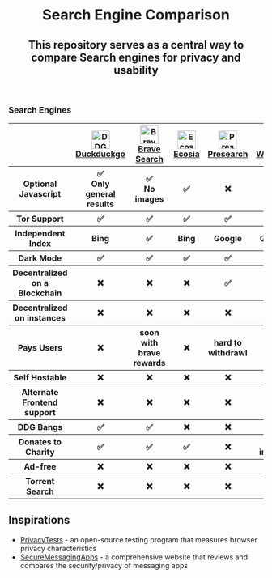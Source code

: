 <html>
  <header>
    <h1>Search Engine Comparison</h1>
    <h2>This repository serves as a central way to compare Search engines for privacy and usability</h2>
  </header>

  <h3>Search Engines</h3>
<table>
  <tr>
    <th></th>
    <th><a href="https://www.duckduckgo.com"><img src="https://duckduckgo.com/assets/common/dax-logo.svg" alt="DDG Logo" width="36" height="36"> <br /> Duckduckgo</a></th>
    <th><a href="https://search.brave.com/"><img src="https://cdn.search.brave.com/serp/v1/static/brand/0afc6092b0fe05d8a9414d0b27ee3749523d824099384649a75b6a4c22d1cf54-ogImg.png" alt="Brave Search Logo"height="36"> <br /> Brave Search</a></th>
    <th><a href="https://www.ecosia.org/"><img src="https://is5-ssl.mzstatic.com/image/thumb/Purple122/v4/10/cd/b4/10cdb4e6-769f-0a67-e501-b510ade7aa46/AppIcon_Ecosia-0-1x_U007emarketing-0-7-0-0-85-220-0.png/512x512bb.jpg" alt="Ecosia Logo" width="36" height="36"> <br /> Ecosia</a></th>
    <th><a href="https://presearch.io/"><img src="https://cryptologos.cc/logos/presearch-pre-logo.png" alt="Presearch Logo" width="36" height="36"> <br /> Presearch</a></th>
    <th><a href="https://github.com/benbusby/whoogle-search"><img src="https://preview.redd.it/4alqumb2xqi81.png?width=192&format=png&auto=webp&s=05f078627d3b9d7f1f82e002d5388efc6ee3c63a" alt="Whoogle Logo" width="36" height="36"> <br /> Whoogle</a></th>
    <th><a href="https://github.com/searxng/searxng"><img src="https://raw.githubusercontent.com/searxng/searxng/master/src/brand/searxng-wordmark.svg" alt="SearXNG Logo" width="36" height="36"> <br /> SearXNG</a></th>
    <th><a href="https://github.com/hnhx/librex"><img src="https://raw.githubusercontent.com/hnhx/librex/main/favicon.ico" alt="LibreX Logo" width="36" height="36"> <br /> LibreX</a></th>
  </tr>
  <tr>
    <th>Optional Javascript</th>
    <th>✅ <br /> Only general results </th>
    <th>✅ <br /> No images </th>
    <th>✅</th>
    <th>❌</th>
    <th>✅</th>
    <th>✅</th>
    <th>✅</th>
  </tr>
  <tr>
    <th>Tor Support</th>
    <th>✅</th>
    <th>✅</th>
    <th>✅</th>
    <th>✅</th>
    <th>✅</th>
    <th>✅</th>
    <th>✅</th>
  </tr>
  <tr>
    <th>Independent Index</th>
    <th>Bing</th>
    <th>✅</th>
    <th>Bing</th>
    <th>Google</th>
    <th>Google</th>
    <th>user chooses</th>
    <th>user chooses</th>
  </tr>
  <tr>
    <th>Dark Mode</th>
    <th>✅</th>
    <th>✅</th>
    <th>✅</th>
    <th>✅</th>
    <th>✅</th>
    <th>✅</th>
    <th>✅</th>
  </tr>
  <tr>
    <th>Decentralized on a Blockchain</th>
    <th>❌</th>
    <th>❌</th>
    <th>❌</th>
    <th>✅</th>
    <th>❌</th>
    <th>❌</th>
    <th>❌</th>
  </tr>
  <tr>
    <th>Decentralized on instances</th>
    <th>❌</th>
    <th>❌</th>
    <th>❌</th>
    <th>❌</th>
    <th>✅</th>
    <th>✅</th>
    <th>✅</th>
  </tr>
  <tr>
    <th>Pays Users</th>
    <th>❌</th>
    <th>soon with brave rewards</th>
    <th>❌</th>
    <th>hard to withdrawl</th>
    <th>❌</th>
    <th>❌</th>
    <th>❌</th>
  </tr>
  <tr>
    <th>Self Hostable</th>
    <th>❌</th>
    <th>❌</th>
    <th>❌</th>
    <th>❌</th>
    <th>✅</th>
    <th>✅</th>
    <th>✅</th>
  </tr>
  <tr>
    <th>Alternate Frontend support</th>
    <th>❌</th>
    <th>❌</th>
    <th>❌</th>
    <th>❌</th>
    <th>✅</th>
    <th>host decides</th>
    <th>✅</th>
  </tr>
  <tr>
    <th>DDG Bangs</th>
    <th>✅</th>
    <th>✅</th>
    <th>❌</th>
    <th>❌</th>
    <th>✅</th>
    <th>❌</th>
    <th>❌</th>
  </tr>
  <tr>
    <th>Donates to Charity</th>
    <th>✅</th>
    <th>✅</th>
    <th>✅</th>
    <th>❌</th>
    <th>no income</th>
    <th>no income</th>
    <th>no income</th>
  </tr>
  <tr>
    <th>Ad-free</th>
    <th>❌</th>
    <th>❌</th>
    <th>❌</th>
    <th>❌</th>
    <th>✅</th>
    <th>✅</th>
    <th>✅</th>
  </tr>
  <tr>
    <th>Torrent Search</th>
    <th>❌</th>
    <th>❌</th>
    <th>❌</th>
    <th>❌</th>
    <th>❌</th>
    <th>✅</th>
    <th>✅</th>
  </tr>
</table>
  
<h2>Inspirations</h2>
  <ul>
    <li><a href="https://privacytests.org">PrivacyTests</a> - an open-source testing program that measures browser privacy characteristics </li>
    <li><a href="https://www.securemessagingapps.com">SecureMessagingApps</a> - a comprehensive website that reviews and compares the security/privacy of messaging apps</li>
  </ul>
</html>
